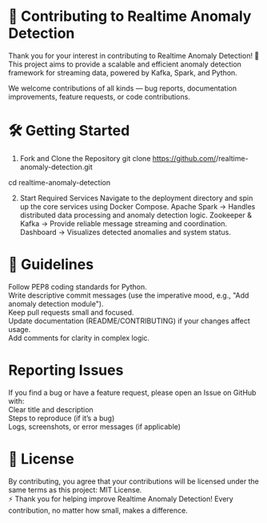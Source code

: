 # 🤝 Contributing to Realtime Anomaly Detection

Thank you for your interest in contributing to Realtime Anomaly Detection! 🚀
This project aims to provide a scalable and efficient anomaly detection framework for streaming data, powered by Kafka, Spark, and Python.

We welcome contributions of all kinds — bug reports, documentation improvements, feature requests, or code contributions.

# 🛠️ Getting Started
1. Fork and Clone the Repository
git clone https://github.com/<your-username>/realtime-anomaly-detection.git

cd realtime-anomaly-detection

2. Start Required Services
Navigate to the deployment directory and spin up the core services using Docker Compose.
Apache Spark → Handles distributed data processing and anomaly detection logic.
Zookeeper & Kafka → Provide reliable message streaming and coordination.
Dashboard → Visualizes detected anomalies and system status.

# 📌 Guidelines
Follow PEP8 coding standards for Python.  
Write descriptive commit messages (use the imperative mood, e.g., "Add anomaly detection module").  
Keep pull requests small and focused.  
Update documentation (README/CONTRIBUTING) if your changes affect usage.  
Add comments for clarity in complex logic.

# Reporting Issues
If you find a bug or have a feature request, please open an Issue on GitHub with:  
Clear title and description  
Steps to reproduce (if it’s a bug)  
Logs, screenshots, or error messages (if applicable)

# 📄 License
By contributing, you agree that your contributions will be licensed under the same terms as this project: MIT License.  
⚡ Thank you for helping improve Realtime Anomaly Detection! Every contribution, no matter how small, makes a difference.
